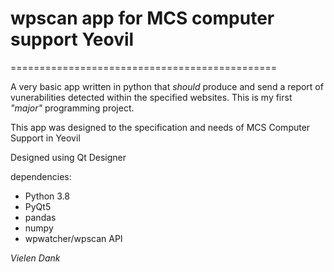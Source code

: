 # wpscan app for MCS computer support Yeovil

==============================================

A very basic app written in python that *should* produce and send a report of vunerabilities detected within the specified websites. This is my first *"major"* programming project.

This app was designed to the specification and needs of MCS Computer Support in Yeovil

Designed using Qt Designer 

dependencies:

- Python 3.8    
- PyQt5 
- pandas
- numpy 
- wpwatcher/wpscan API  


*Vielen Dank*